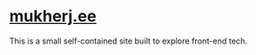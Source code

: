 # [mukherj.ee](https://mukherj.ee)

This is a small self-contained site built to explore front-end tech.
